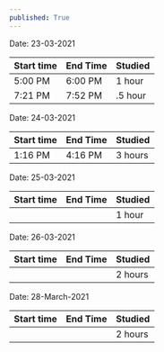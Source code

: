 ```yaml
---
published: True
---
```

Date: 23-03-2021

| Start time | End Time   | Studied  |
|------------|------------|----------|
|5:00 PM     |  6:00 PM   | 1 hour   |
|7:21 PM     | 7:52 PM     | .5 hour  |

Date: 24-03-2021

| Start time | End Time   | Studied  |
|------------|------------|----------|
|1:16 PM     |  4:16 PM   | 3 hours  |

Date: 25-03-2021

| Start time | End Time   | Studied  |
|------------|------------|----------|
|  |    | 1 hour  |

Date: 26-03-2021

| Start time | End Time | Studied |
|------------|----------|---------|
|            |          | 2 hours |

Date: 28-March-2021


| Start time | End Time | Studied |
|------------|----------|---------|
|            |          | 2 hours |